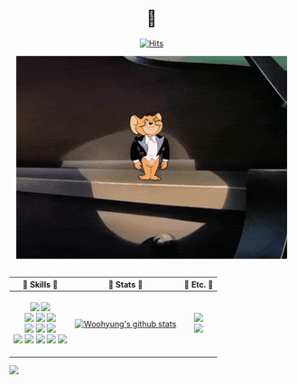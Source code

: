 <div align="center"> 


  
 
# 💎 
  
[![Hits](https://hits.seeyoufarm.com/api/count/incr/badge.svg?url=https%3A%2F%2Fgithub.com%2Fc-min-ji&count_bg=%23589ADD&title_bg=%235C6D81&icon=github.svg&icon_color=%23FFFFFF&title=hits&edge_flat=false)](https://hits.seeyoufarm.com)
  
![hello](./wh.gif) 
<br>
 
  ## 

| 💙 Skills 💙 | 💙 Stats 💙 | 💙 Etc. 💙 |
|:--: | :--: | :--: | 
|<br> <img src="https://img.shields.io/badge/HTML5-E34F26?style=flat&logo=HTML5&logoColor=white"/> <img src="https://img.shields.io/badge/CSS-1572B6?style=flat&logo=CSS3&logoColor=white"/><br><img src="https://img.shields.io/badge/JavaScript-F7DF1E?style=flat&logo=JavaScript&logoColor=white"/>  <img src="https://img.shields.io/badge/Github-181717?style=flat&logo=Github&logoColor=white"/> <img src="https://img.shields.io/badge/Git-F05032?style=flat&logo=Git&logoColor=white"/> <br><img src="https://img.shields.io/badge/Jquery-0769AD?style=flat&logo=Jquery&logoColor=white"/> <img src="https://img.shields.io/badge/Three.js-000000?style=flat&logo=Three.js&logoColor=white"/> <img src="https://img.shields.io/badge/Blender-F5792A?style=flat&logo=Blender&logoColor=white"/> <br> <img src="https://img.shields.io/badge/Figma-F24E1E?style=flat&logo=Figma&logoColor=white"/> <img src="https://img.shields.io/badge/Ps-31A8FF?style=flat&logo=Adobe Photoshop&logoColor=white"/>  <img src="https://img.shields.io/badge/Ai-FF9A00?style=flat&logo=Adobe Illustrator&logoColor=white"/> <img src="https://img.shields.io/badge/XD-FF61F6?style=flat&logo=AdobeXD&logoColor=white"/> <img src="https://img.shields.io/badge/Pr-9999FF?style=flat&logo=Adobe Premiere Pro&logoColor=white"/><br><br>|[![Woohyung's github stats](https://github-readme-stats.vercel.app/api?username=choiwh000)](https://github.com/anuraghazra/github-readme-stats)| <a href="mailto:choiwoohyung4@gmail.com"><img src="https://img.shields.io/badge/Gmail-EA4335?style=flat&logo=Gmail&logoColor=white"/></a><br><a href="https://discord.gg/rZyn7R6D"><img src="https://img.shields.io/badge/Discord-5865F2?style=flat&logo=Discord&logoColor=white"/></a>|

 


</div>


<img src="https://capsule-render.vercel.app/api?type=Waving&color=2273CF&height=300&section=footer&text=God%WH&fontSize=50&fontColor=ffffff&&fontAlignY=60&fontAlign=50" />


<!-- ### Hi there 👋

<!--
**choiwh000/choiwh000** is a ✨ _special_ ✨ repository because its `README.md` (this file) appears on your GitHub profile.

Here are some ideas to get you started:

- 🔭 I’m currently working on ...
- 🌱 I’m currently learning ...
- 👯 I’m looking to collaborate on ...
- 🤔 I’m looking for help with ...
- 💬 Ask me about ...
- 📫 How to reach me: ...
- 😄 Pronouns: ...
- ⚡ Fun fact: ...
-->
 
